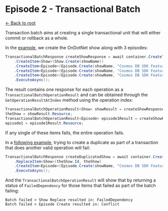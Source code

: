 # Episode 2 - Transactional Batch

[<- Back to root](../../../README.md)

Transaction batch aims at creating a single transactional unit that will either commit or rollback as a whole.

In the [example](./Program.cs#L35), we create the OnDotNet show along with 3 episodes:

```csharp
TransactionalBatchResponse createShowResponse = await container.CreateTransactionalBatch(new PartitionKey(showName))
    .CreateItem<Show>(Show.Create(showName))
    .CreateItem<Episode>(Episode.Create(showName, "Cosmos DB SDK Features 1"))
    .CreateItem<Episode>(Episode.Create(showName, "Cosmos DB SDK Features 2"))
    .CreateItem<Episode>(Episode.Create(showName, "Cosmos DB SDK Features 3"))
    .ExecuteAsync();
```

The result contains one response for each operation as a `TransactionalBatchOperationResult` and can be obtained through the `GetOperationResultAtIndex` method using the operation index:

```csharp
TransactionalBatchOperationResult<Show> showResult = createShowResponse.GetOperationResultAtIndex<Show>(0);
theShow = showResult.Resource;
TransactionalBatchOperationResult<Episode> episode1Result = createShowResponse.GetOperationResultAtIndex<Episode>(1);
episode1 = episode1Result.Resource;
```

If any single of these items fails, the entire operation fails.

In a [following example](./Program.cs#L66), trying to create a duplicate as part of a transaction that does another valid operation will fail:

```csharp
TransactionalBatchResponse createDuplicatedShow = await container.CreateTransactionalBatch(new PartitionKey(showName))
    .ReplaceItem<Show>(theShow.Id, theShow)
    .CreateItem<Episode>(Episode.Create(showName, "Cosmos DB SDK Features 2"))
    .ExecuteAsync();
```

And the `TransactionalBatchOperationResult` will show that by returning a status of `FailedDependency` for those items that failed as part of the batch failing:

```console
Batch failed > Show Replace resulted in: FailedDependency
Batch failed > Episode Create resulted in: Conflict
```